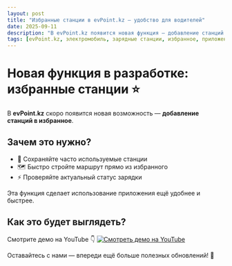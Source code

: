 ```yaml
---
layout: post
title: "Избранные станции в evPoint.kz — удобство для водителей"
date: 2025-09-11
description: "В evPoint.kz появится новая функция — добавление станций в избранное. Быстрый доступ к маршрутам, статусу и всей информации об электрозарядках."
tags: [evPoint.kz, электромобиль, зарядные станции, избранное, приложение для зарядки, EV charging Kazakhstan, зарядка электромобиля, электромобили Казахстан, маршруты для электромобилей]
---
```


# Новая функция в разработке: избранные станции ⭐️

В **evPoint.kz** скоро появится новая возможность — **добавление станций в избранное**.  

## Зачем это нужно?  

- 🔖 Сохраняйте часто используемые станции  
- 🗺️ Быстро стройте маршрут прямо из избранного  
- ⚡️ Проверяйте актуальный статус зарядки  

Эта функция сделает использование приложения ещё удобнее и быстрее.  

## Как это будет выглядеть?  

Смотрите демо на YouTube 👇
[![Смотреть демо на YouTube](https://img.youtube.com/vi/OdYTWYVKmlE/maxresdefault.jpg)](https://www.youtube.com/shorts/OdYTWYVKmlE)  

Оставайтесь с нами — впереди ещё больше полезных обновлений! 🚀  
